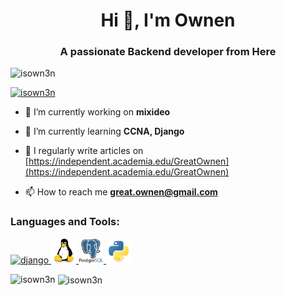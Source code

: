 <h1 align="center">Hi 👋, I'm Ownen</h1>
<h3 align="center">A passionate Backend developer from Here</h3>

<p align="left"> <img src="https://komarev.com/ghpvc/?username=isown3n&label=Profile%20views&color=0e75b6&style=flat" alt="isown3n" /> </p>

<p align="left"> <a href="https://github.com/ryo-ma/github-profile-trophy"><img src="https://github-profile-trophy.vercel.app/?username=isown3n" alt="isown3n" /></a> </p>

- 🔭 I’m currently working on **mixideo**

- 🌱 I’m currently learning **CCNA, Django**

- 📝 I regularly write articles on [https://independent.academia.edu/GreatOwnen](https://independent.academia.edu/GreatOwnen)

- 📫 How to reach me **great.ownen@gmail.com**

<!-- <h3 align="left">Connect with me:</h3>
<p align="left">
</p> -->

<h3 align="left">Languages and Tools:</h3>
<p align="left"> <a href="https://www.djangoproject.com/" target="_blank" rel="noreferrer"> <img src="https://cdn.worldvectorlogo.com/logos/django.svg" alt="django" width="40" height="40"/> </a> <a href="https://www.linux.org/" target="_blank" rel="noreferrer"> <img src="https://raw.githubusercontent.com/devicons/devicon/master/icons/linux/linux-original.svg" alt="linux" width="40" height="40"/> </a> <a href="https://www.postgresql.org" target="_blank" rel="noreferrer"> <img src="https://raw.githubusercontent.com/devicons/devicon/master/icons/postgresql/postgresql-original-wordmark.svg" alt="postgresql" width="40" height="40"/> </a> <a href="https://www.python.org" target="_blank" rel="noreferrer"> <img src="https://raw.githubusercontent.com/devicons/devicon/master/icons/python/python-original.svg" alt="python" width="40" height="40"/> </a> </p>

<p><img align="left" src="https://github-readme-stats.vercel.app/api/top-langs?username=isown3n&show_icons=true&locale=en&layout=compact" alt="isown3n" /></p>

<p>&nbsp;<img align="center" src="https://github-readme-stats.vercel.app/api?username=isown3n&show_icons=true&locale=en" alt="isown3n" /></p>

